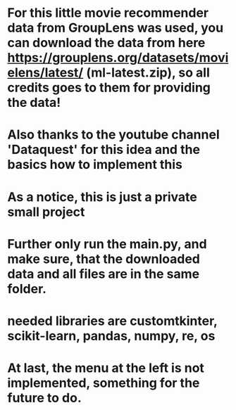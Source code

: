 # For this little movie recommender data from GroupLens was used, you can download the data from here https://grouplens.org/datasets/movielens/latest/ (ml-latest.zip), so all credits goes to them for providing the data!
# Also thanks to the youtube channel 'Dataquest' for this idea and the basics how to implement this
# As a notice, this is just a private small project
# Further only run the main.py, and make sure, that the downloaded data and all files are in the same folder. 
# needed libraries are customtkinter, scikit-learn, pandas, numpy, re, os
# At last, the menu at the left is not implemented, something for the future to do.
